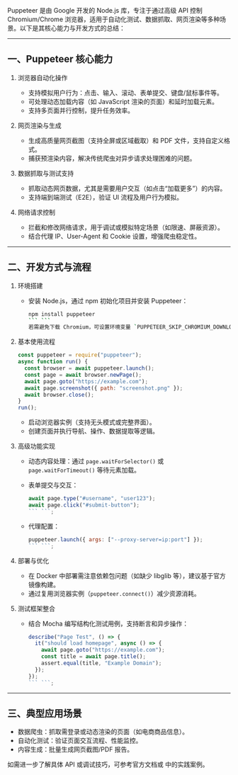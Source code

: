 Puppeteer 是由 Google 开发的 Node.js 库，专注于通过高级 API 控制 Chromium/Chrome 浏览器，适用于自动化测试、数据抓取、网页渲染等多种场景。以下是其核心能力与开发方式的总结：

---

## 一、Puppeteer 核心能力

1. 浏览器自动化操作

   - 支持模拟用户行为：点击、输入、滚动、表单提交、键盘/鼠标事件等。
   - 可处理动态加载内容（如 JavaScript 渲染的页面）和延时加载元素。
   - 支持多页面并行控制，提升任务效率。

2. 网页渲染与生成

   - 生成高质量网页截图（支持全屏或区域截取）和 PDF 文件，支持自定义格式。
   - 捕获预渲染内容，解决传统爬虫对异步请求处理困难的问题。

3. 数据抓取与测试支持

   - 抓取动态网页数据，尤其是需要用户交互（如点击“加载更多”）的内容。
   - 支持端到端测试（E2E），验证 UI 流程及用户行为模拟。

4. 网络请求控制

   - 拦截和修改网络请求，用于调试或模拟特定场景（如限速、屏蔽资源）。
   - 结合代理 IP、User-Agent 和 Cookie 设置，增强爬虫稳定性。

---

## 二、开发方式与流程

1. 环境搭建

   - 安装 Node.js，通过 npm 初始化项目并安装 Puppeteer：

     ````bash
     npm install puppeteer
     ``` ```
     若需避免下载 Chromium，可设置环境变量 `PUPPETEER_SKIP_CHROMIUM_DOWNLOAD`。

     ````

2. 基本使用流程

   ```javascript
   const puppeteer = require("puppeteer");
   async function run() {
     const browser = await puppeteer.launch();
     const page = await browser.newPage();
     await page.goto("https://example.com");
     await page.screenshot({ path: "screenshot.png" });
     await browser.close();
   }
   run();
   ```

   - 启动浏览器实例（支持无头模式或完整界面）。
   - 创建页面并执行导航、操作、数据提取等逻辑。

3. 高级功能实现

   - 动态内容处理：通过 `page.waitForSelector()` 或 `page.waitForTimeout()` 等待元素加载。
   - 表单提交与交互：

     ````javascript
     await page.type("#username", "user123");
     await page.click("#submit-button");
     ``` ```;
     ````

   - 代理配置：

     ````javascript
     puppeteer.launch({ args: ["--proxy-server=ip:port"] });
     ``` ```;
     ````

4. 部署与优化

   - 在 Docker 中部署需注意依赖包问题（如缺少 libglib 等），建议基于官方镜像构建。
   - 通过复用浏览器实例（`puppeteer.connect()`）减少资源消耗。

5. 测试框架整合

   - 结合 Mocha 编写结构化测试用例，支持断言和异步操作：

     ````javascript
     describe("Page Test", () => {
       it("should load homepage", async () => {
         await page.goto("https://example.com");
         const title = await page.title();
         assert.equal(title, "Example Domain");
       });
     });
     ``` ```;
     ````

---

## 三、典型应用场景

- 数据爬虫：抓取需登录或动态渲染的页面（如电商商品信息）。
- 自动化测试：验证页面交互流程、性能监控。
- 内容生成：批量生成网页截图/PDF 报告。

如需进一步了解具体 API 或调试技巧，可参考官方文档或 中的实践案例。
